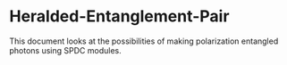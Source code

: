 # Heralded-Entanglement-Pair
This document looks at the possibilities of making polarization entangled photons using SPDC modules.
